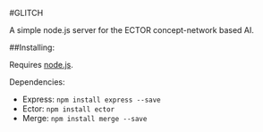 #GLITCH

A simple node.js server for the ECTOR concept-network based AI.

##Installing:

Requires [node.js](https://nodejs.org/en/).

Dependencies:
* Express: `npm install express --save`
* Ector: `npm install ector`
* Merge: `npm install merge --save`
